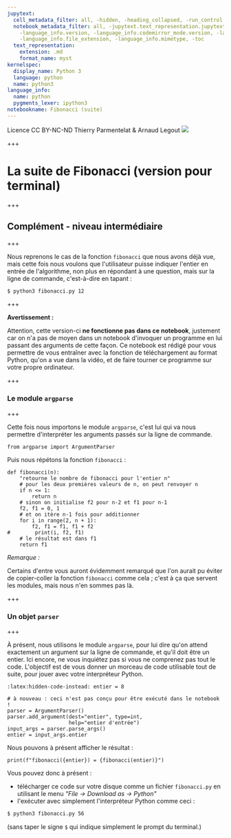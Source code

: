 ```yaml
---
jupytext:
  cell_metadata_filter: all, -hidden, -heading_collapsed, -run_control, -trusted
  notebook_metadata_filter: all, -jupytext.text_representation.jupytext_version, -jupytext.text_representation.format_version,
    -language_info.version, -language_info.codemirror_mode.version, -language_info.codemirror_mode,
    -language_info.file_extension, -language_info.mimetype, -toc
  text_representation:
    extension: .md
    format_name: myst
kernelspec:
  display_name: Python 3
  language: python
  name: python3
language_info:
  name: python
  pygments_lexer: ipython3
notebookname: Fibonacci (suite)
---
```


<div class="licence">
<span>Licence CC BY-NC-ND</span>
<span>Thierry Parmentelat &amp; Arnaud Legout</span>
<span><img src="media/both-logos-small-alpha.png" /></span>
</div>

+++

# La suite de Fibonacci (version pour terminal)

+++

## Complément - niveau intermédiaire

+++

Nous reprenons le cas de la fonction `fibonacci` que nous avons déjà vue, mais cette fois nous voulons que l'utilisateur puisse indiquer l'entier en entrée de l'algorithme, non plus en répondant à une question, mais sur la ligne de commande, c'est-à-dire en tapant :

```bash
$ python3 fibonacci.py 12
```

+++

**Avertissement&nbsp;:**

Attention, cette version-ci **ne fonctionne pas dans ce notebook**, justement car on n'a pas de moyen dans un notebook d'invoquer un programme en lui passant des arguments de cette façon. Ce notebook est rédigé pour vous permettre de vous entraîner avec la fonction de téléchargement au format Python, qu'on a vue dans la vidéo, et de faire tourner ce programme sur votre propre ordinateur.

+++

### Le module `argparse`

+++

Cette fois nous importons le module `argparse`, c'est lui qui va nous permettre d'interpréter les arguments passés sur la ligne de commande.

```{code-cell} ipython3
from argparse import ArgumentParser
```

Puis nous répétons la fonction `fibonacci` :

```{code-cell} ipython3
def fibonacci(n):
    "retourne le nombre de fibonacci pour l'entier n"
    # pour les deux premières valeurs de n, on peut renvoyer n
    if n <= 1:
        return n
    # sinon on initialise f2 pour n-2 et f1 pour n-1
    f2, f1 = 0, 1
    # et on itère n-1 fois pour additionner
    for i in range(2, n + 1):
        f2, f1 = f1, f1 + f2
#        print(i, f2, f1)
    # le résultat est dans f1
    return f1
```

*Remarque :*

Certains d'entre vous auront évidemment remarqué que l'on aurait pu éviter de copier-coller la fonction `fibonacci` comme cela&nbsp;; c'est à ça que servent les modules, mais nous n'en sommes pas là.

+++

### Un objet `parser`

+++

À présent, nous utilisons le module `argparse`, pour lui dire qu'on attend exactement un argument sur la ligne de commande, et qu'il doit être un entier. Ici encore, ne vous inquiétez pas si vous ne comprenez pas tout le code. L'objectif est de vous donner un morceau de code utilisable tout de suite, pour jouer avec votre interpréteur Python.

```{code-cell} ipython3
:latex:hidden-code-instead: entier = 8

# à nouveau : ceci n'est pas conçu pour être exécuté dans le notebook !
parser = ArgumentParser()
parser.add_argument(dest="entier", type=int,
                    help="entier d'entrée")
input_args = parser.parse_args()
entier = input_args.entier
```

Nous pouvons à présent afficher le résultat :

```{code-cell} ipython3
print(f"fibonacci({entier}) = {fibonacci(entier)}")
```

Vous pouvez donc à présent :

* télécharger ce code sur votre disque comme un fichier `fibonacci.py` en utilisant le menu *"File -> Download as -> Python"*
* l'exécuter avec simplement l'interpréteur Python comme ceci :


```bash
$ python3 fibonacci.py 56
```

(sans taper le signe `$` qui indique simplement le prompt du terminal.)

